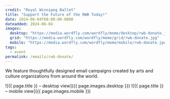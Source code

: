 ```yaml
---
credit: "Royal Winnipeg Ballet"
title: "Support the Future of the RWB Today!"
date: 2024-06-04T00:00:00-0800
dateadded: 2024-06-04
images:
  desktop: "https://media.wordfly.com/wordfly/mome/desktop/rwb-donate.jpg"
  grid: "https://media.wordfly.com/wordfly/mome/grid/rwb-donate.jpg"
  mobile: "https://media.wordfly.com/wordfly/mome/mobile/rwb-donate.jpg"
tags:
  - event
permalink: /emails/rwb-donate/
---
```

We feature thoughtfully designed email campaigns created by arts and culture organizations from around the world.

![{{ page.title }} – desktop view]({{ page.images.desktop }})
![{{ page.title }} – mobile view]({{ page.images.mobile }})
